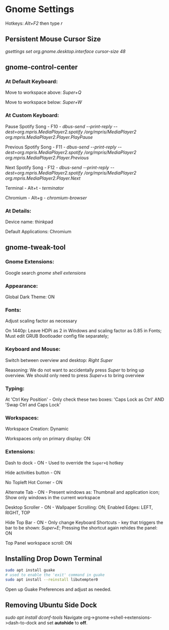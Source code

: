 # Gnome Settings
Hotkeys: _Alt+F2_ then type _r_

## Persistent Mouse Cursor Size
_gsettings set org.gnome.desktop.interface cursor-size 48_

## gnome-control-center
### At Default Keyboard:
Move to workspace above: _Super+Q_

Move to workspace below: _Super+W_

### At Custom Keyboard:
Pause Spotify Song - F10 - _dbus-send --print-reply --dest=org.mpris.MediaPlayer2.spotify /org/mpris/MediaPlayer2 org.mpris.MediaPlayer2.Player.PlayPause_

Previous Spotify Song - F11 - _dbus-send --print-reply --dest=org.mpris.MediaPlayer2.spotify /org/mpris/MediaPlayer2 org.mpris.MediaPlayer2.Player.Previous_

Next Spotify Song - F12 - _dbus-send --print-reply --dest=org.mpris.MediaPlayer2.spotify /org/mpris/MediaPlayer2 org.mpris.MediaPlayer2.Player.Next_

Terminal - Alt+t - _terminator_

Chromium - Alt+g - _chromium-browser_

### At Details:
Device name: thinkpad

Default Applications: Chromium

## gnome-tweak-tool
### Gnome Extensions:
Google search _gnome shell extensions_

### Appearance:
Global Dark Theme: ON

### Fonts:
Adjust scaling factor as necessary

On 1440p: Leave HDPi as 2 in Windows and scaling factor as 0.85 in Fonts; Must edit GRUB Bootloader config file separately;

### Keyboard and Mouse:
Switch between overview and desktop: _Right Super_

Reasoning: We do not want to accidentally press _Super_ to bring up overview. We should only need to press _Super+s_ to bring overview

### Typing:
At 'Ctrl Key Position' - Only check these two boxes: 'Caps Lock as Ctrl' AND 'Swap Ctrl and Caps Lock'

### Workspaces:
Workspace Creation: Dynamic

Workspaces only on primary display: ON

### Extensions:
Dash to dock - ON - Used to override the `Super+Q` hotkey

Hide activities button - ON

No Topleft Hot Corner - ON

Alternate Tab - ON - Present windows as: Thumbnail and application icon; Show only windows in the current workspace

Desktop Scroller - ON - Wallpaper Scrolling: ON; Enabled Edges: LEFT, RIGHT, TOP

Hide Top Bar - ON - Only change Keyboard Shortcuts - key that triggers the bar to be shown: _Super+E_; Pressing the shortcut again rehides the panel: ON

Top Panel workspace scroll: ON


## Installing Drop Down Terminal
```bash
sudo apt install guake
# used to enable the 'exit' command in guake
sudo apt install --reinstall libutempter0
```
Open up Guake Preferences and adjust as needed.


## Removing Ubuntu Side Dock
_sudo apt install dconf-tools_
Navigate org->gnome->shell->extensions->dash-to-dock and set **autohide** to **off**.
